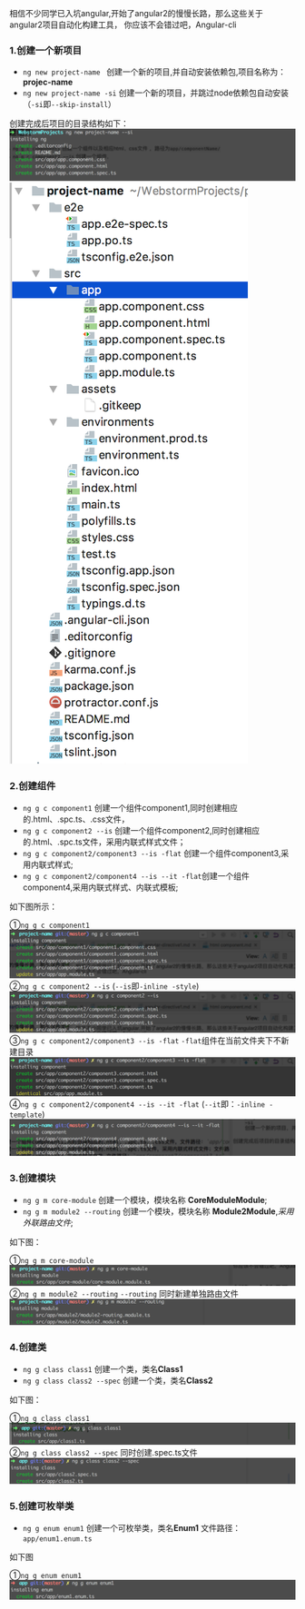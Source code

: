 相信不少同学已入坑angular,开始了angular2的慢慢长路，那么这些关于angular2项目自动化构建工具，
你应该不会错过吧，Angular-cli


### 1.创建一个新项目
- `ng new project-name `      创建一个新的项目,并自动安装依赖包,项目名称为：**projec-name**
- `ng new project-name -si`   创建一个新的项目，并跳过node依赖包自动安装（`-si`即`--skip-install`）

创建完成后项目的目录结构如下：
![](sources/imgs/angular-cli/ng-new0.png)
![](sources/imgs/angular-cli/app-files.png)

### 2.创建组件

- `ng g c component1`                           创建一个组件component1,同时创建相应的.html、.spc.ts、.css文件，
- `ng g c component2 --is`                      创建一个组件component2,同时创建相应的.html、.spc.ts文件，采用内联式样式文件；
- `ng g c component2/component3 --is -flat`     创建一个组件component3,采用内联式样式;
- `ng g c component2/component4 --is --it -flat`创建一个组件component4,采用内联式样式、内联式模板;

如下图所示：

①`ng g c component1`
![](sources/imgs/angular-cli/ng-g-c-1.png)
②`ng g c component2 --is` (`--is`即`-inline -style`)
![](sources/imgs/angular-cli/ng-g-c-2.png)
③`ng g c component2/component3 --is -flat`  `-flat`组件在当前文件夹下不新建目录
![](sources/imgs/angular-cli/ng-g-c-3.png)
④`ng g c component2/component4 --is --it -flat`  (`--it`即：`-inline -template`)
![](sources/imgs/angular-cli/ng-g-c-4.png)


### 3.创建模块

- `ng g m core-module`       创建一个模块，模块名称 **CoreModuleModule**;
- `ng g m module2 --routing` 创建一个模块，模块名称 **Module2Module**,*采用外联路由文件*;

如下图：

①`ng g m core-module` 
![](sources/imgs/angular-cli/ng-g-m-1.png)
②`ng g m module2 --routing`       `--routing` 同时新建单独路由文件
![](sources/imgs/angular-cli/ng-g-m-2.png)


###  4.创建类

- `ng g class class1`   创建一个类，类名**Class1**
- `ng g class class2 --spec`   创建一个类，类名**Class2**

如下图：

①`ng g class class1`
![](sources/imgs/angular-cli/ng-g-class-1.png)
②`ng g class class2 --spec`  同时创建.spec.ts文件
![](sources/imgs/angular-cli/ng-g-class-2.png)

### 5.创建可枚举类

- `ng g enum enum1` 创建一个可枚举类，类名**Enum1** 文件路径：`app/enum1.enum.ts`

如下图

①`ng g enum enum1`
![](sources/imgs/angular-cli/ng-g-enum.png)